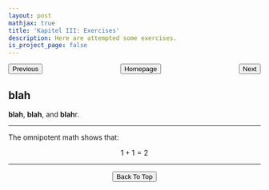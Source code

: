 ```yaml
---
layout: post
mathjax: true
title: 'Kapitel III: Exercises'
description: Here are attempted some exercises.
is_project_page: false
---
```



<p style="text-align:center;">
<button type="button" onclick="window.location.href='index.html';">Homepage</button>
<span style="float:left;"><button type="button" onclick="alert('This is the first chapter!')">Previous</button></span>
<span style="float:right;"><button type="button" onclick="window.location.href='ch3.html';">Next</button></span>
</p>

## blah
**blah**, **blah**, and **blah**r.

***
The omnipotent math shows that:

$$
1+1 = 2
$$
***

<p style="text-align:center;">
<button type="button" onclick="window.location.href='#top';">Back To Top</button>
<p>
